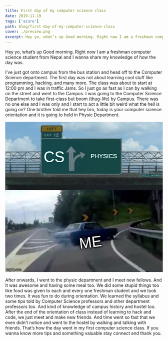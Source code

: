```yaml
---
title: First day of my computer science class
date: 2019-11-19
tags: ['azure']
path: blog/first-day-of-my-computer-science-class
cover: ./preview.png
excerpt: Hey yo, what’s up Good morning. Right now I am a freshman computer science student from Nepal and I wanna share my knowledge of how the day was.
---
```


Hey yo, what’s up Good morning. Right now I am a freshman computer science student from Nepal and I wanna share my knowledge of how the day was.

I’ve just got onto campus from the bus station and head off to the Computer Science department. The first day was not about learning cool stuff like programming, hacking, and many more. The class was about to start at 12:00 pm and I was in traffic Jams. So I just go as fast as I can by walking on the street and went to the Campus. I was going to the Computer Science Department to take first-class but boom (thug-life) by Campus. There was no one else and I was only and I start to act a little bit weird what the hell is going on? One brother told me that hey bro, today is your computer science orientation and it is going to held in Physic Department.

<img src="./class.jpg">

After onwards, I went to the physic department and I meet new fellows. And It was awesome and having some meal too. We did some stupid things too like food was given to each and every one freshman student and we took two times. It was fun to do during orientation. We learned the syllabus and some tips told by Computer Science professors and other department professors too. And kind of knowledge of campus history and hostel too. After the end of the orientation of class instead of learning to hack and code, we just meet and make new friends. And time went so fast that we even didn’t notice and went to the hostel by walking and talking with friends. That’s how the day went in my first computer science class. If you wanna know more tips and something valuable stay connect and thank you.
